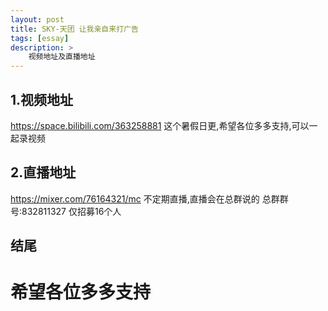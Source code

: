 ```yaml
---
layout: post
title: SKY-天团 让我亲自来打广告
tags: [essay]
description: >
    视频地址及直播地址
---
```


## 1.视频地址
https://space.bilibili.com/363258881
这个暑假日更,希望各位多多支持,可以一起录视频

## 2.直播地址
https://mixer.com/76164321/mc
不定期直播,直播会在总群说的
总群群号:832811327 仅招募16个人

## 结尾

# 希望各位多多支持
